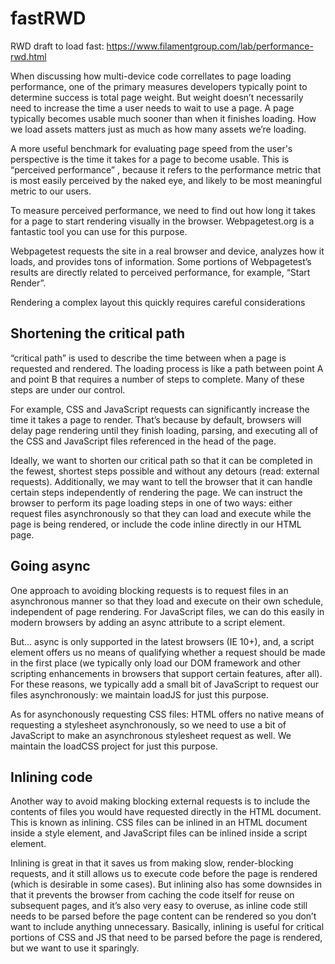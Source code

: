 # fastRWD
RWD draft to load fast: https://www.filamentgroup.com/lab/performance-rwd.html

When discussing how multi-device code correllates to page loading performance, one of the primary measures developers typically point to determine success is total page weight. But weight doesn’t necessarily need to increase the time a user needs to wait to use a page. A page typically becomes usable much sooner than when it finishes loading. How we load assets matters just as much as how many assets we’re loading.

A more useful benchmark for evaluating page speed from the user's perspective is the time it takes for a page to become usable. This is “perceived performance” , because it refers to the performance metric that is most easily perceived by the naked eye, and likely to be most meaningful metric to our users.

To measure perceived performance, we need to find out how long it takes for a page to start rendering visually in the browser. Webpagetest.org is a fantastic tool you can use for this purpose.

Webpagetest requests the site in a real browser and device, analyzes how it loads, and provides tons of information. Some portions of Webpagetest’s results are directly related to perceived performance, for example, “Start Render”.

Rendering a complex layout this quickly requires careful considerations
## Shortening the critical path
“critical path” is used to describe the time between when a page is requested and rendered. The loading process is like a path between point A and point B that requires a number of steps to complete. Many of these steps are under our control.

For example, CSS and JavaScript requests can significantly increase the time it takes a page to render. That’s because by default, browsers will delay page rendering until they finish loading, parsing, and executing all of the CSS and JavaScript files referenced in the head of the page.

Ideally, we want to shorten our critical path so that it can be completed in the fewest, shortest steps possible and without any detours (read: external requests). Additionally, we may want to tell the browser that it can handle certain steps independently of rendering the page. We can instruct the browser to perform its page loading steps in one of two ways: either request files asynchronously so that they can load and execute while the page is being rendered, or include the code inline directly in our HTML page.

## Going async
One approach to avoiding blocking requests is to request files in an asynchronous manner so that they load and execute on their own schedule, independent of page rendering. For JavaScript files, we can do this easily in modern browsers by adding an async attribute to a script element.

But... async is only supported in the latest browsers (IE 10+), and, a script element offers us no means of qualifying whether a request should be made in the first place (we typically only load our DOM framework and other scripting enhancements in browsers that support certain features, after all). For these reasons, we typically add a small bit of JavaScript to request our files asynchronously: we maintain loadJS for just this purpose.

As for asynchonously requesting CSS files: HTML offers no native means of requesting a stylesheet asynchronously, so we need to use a bit of JavaScript to make an asynchronous stylesheet request as well. We maintain the loadCSS project for just this purpose.

## Inlining code
Another way to avoid making blocking external requests is to include the contents of files you would have requested directly in the HTML document. This is known as inlining. CSS files can be inlined in an HTML document inside a style element, and JavaScript files can be inlined inside a script element.

Inlining is great in that it saves us from making slow, render-blocking requests, and it still allows us to execute code before the page is rendered (which is desirable in some cases). But inlining also has some downsides in that it prevents the browser from caching the code itself for reuse on subsequent pages, and it’s also very easy to overuse, as inline code still needs to be parsed before the page content can be rendered so you don’t want to include anything unnecessary. Basically, inlining is useful for critical portions of CSS and JS that need to be parsed before the page is rendered, but we want to use it sparingly.
